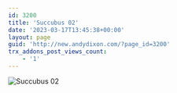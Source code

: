 ```yaml
---
id: 3200
title: 'Succubus 02'
date: '2023-03-17T13:45:38+00:00'
layout: page
guid: 'http://new.andydixon.com/?page_id=3200'
trx_addons_post_views_count:
    - '1'
---
```


![Succubus 02](https://i0.wp.com/assets.g8x2.ldn.idrivee2-23.com/posters/Succubus%2002%200.jpg?w=1200&ssl=1 "Succubus 02")